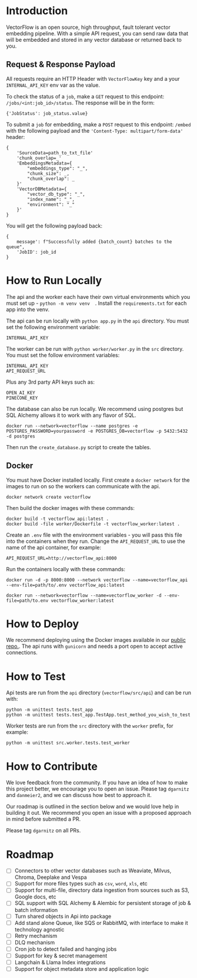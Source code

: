 # Introduction
VectorFlow is an open source, high throughput, fault tolerant vector embedding pipeline. With a simple API request, you can send raw data that will be embedded and stored in any vector database or returned back to you. 

## Request & Response Payload
All requests require an HTTP Header with `VectorFlowKey` key and a your `INTERNAL_API_KEY` env var as the value. 

To check the status of a `job`, make a `GET` request to this endpoint: `/jobs/<int:job_id>/status`. The response will be in the form:
```
{'JobStatus': job_status.value}
```

To submit a `job` for embedding, make a `POST` request to this endpoint: `/embed` with the following payload and the `'Content-Type: multipart/form-data'` header:
```
{
    'SourceData=path_to_txt_file'
    'chunk_overlap=_'
    'EmbeddingsMetadata={
        "embeddings_type": "_", 
        "chunk_size": _, 
        "chunk_overlap": _
    }'
    'VectorDBMetadata={
        "vector_db_type": "_", 
        "index_name": "_", 
        "environment": "_"
    }'
}
``` 

You will get the following payload back:
```
{
    message': f"Successfully added {batch_count} batches to the queue", 
    'JobID': job_id
}
```

# How to Run Locally
The api and the worker each have their own virtual environments which you must set up - `python -m venv venv  `. Install the `requirements.txt` for each app into the venv. 

The api can be run locally with `python app.py` in the `api` directory. You must set the following environment variable:
```
INTERNAL_API_KEY
```

The worker can be run with `python worker/worker.py` in the `src` directory. You must set the follow environment variables:
```
INTERNAL_API_KEY
API_REQUEST_URL
```
Plus any 3rd party API keys such as:
```
OPEN_AI_KEY
PINECONE_KEY
```

The database can also be run locally. We recommend using postgres but SQL Alchemy allows it to work with any flavor of SQL. 
```
docker run --network=vectorflow --name postgres -e POSTGRES_PASSWORD=yourpassword -e POSTGRES_DB=vectorflow -p 5432:5432 -d postgres
```

Then run the `create_database.py` script to create the tables. 

## Docker
You must have Docker installed locally. First create a `docker network` for the images to run on so the workers can communicate with the api. 
```
docker network create vectorflow
```

Then build the docker images with these commands:
```
docker build -t vectorflow_api:latest .
docker build -file worker/Dockerfile -t vectorflow_worker:latest . 
```
Create an `.env` file with the environment variables - you will pass this file into the containers when they run. Change the `API_REQUEST_URL` to use the name of the api container, for example:
```
API_REQUEST_URL=http://vectorflow_api:8000
```

Run the containers locally with these commands:
```
docker run -d -p 8000:8000 --network vectorflow --name=vectorflow_api --env-file=path/to/.env vectorflow_api:latest 

docker run --network=vectorflow --name=vectorflow_worker -d --env-file=path/to.env vectorflow_worker:latest
```

# How to Deploy
We recommend deploying using the Docker images available in our [public repo.](https://hub.docker.com/repository/docker/dgarnitz/vectorflow/general). The api runs with `gunicorn` and needs a port open to accept active connections.  

# How to Test
Api tests are run from the `api` directory (`vectorflow/src/api`) and can be run with:
```
python -m unittest tests.test_app
python -m unittest tests.test_app.TestApp.test_method_you_wish_to_test
```

Worker tests are run from the `src` directory with the `worker` prefix, for example:
```
python -m unittest src.worker.tests.test_worker
```

# How to Contribute
We love feedback from the community. If you have an idea of how to make this project better, we encourage you to open an issue. Please tag `dgarnitz` and `danmeier2`, and we can discuss how best to approach it.

Our roadmap is outlined in the section below and we would love help in building it out. We recommend you open an issue with a proposed approach in mind before submitted a PR.

Please tag `dgarnitz` on all PRs. 

# Roadmap
- [ ] Connectors to other vector databases such as Weaviate, Milvus, Chroma, Deeplake and Vespa
- [ ] Support for more files types such as `csv`, `word`, `xls`, etc
- [ ] Support for multi-file, directory data ingestion from sources such as S3, Google docs, etc
- [ ] SQL support with SQL Alchemy & Alembic for persistent storage of job & batch information
- [ ] Turn shared objects in Api into package
- [ ] Add stand alone Queue, like SQS or RabbitMQ, with interface to make it technology agnostic
- [ ] Retry mechanism
- [ ] DLQ mechanism
- [ ] Cron job to detect failed and hanging jobs
- [ ] Support for key & secret management
- [ ] Langchain & Llama Index integrations
- [ ] Support for object metadata store and application logic